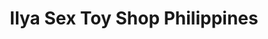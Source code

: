 ---
title: "Ilya Sex Toy Shop Philippines"
url: /quezon-city/ilya-sex-toy-shop-philippines/
shop: erotic
---